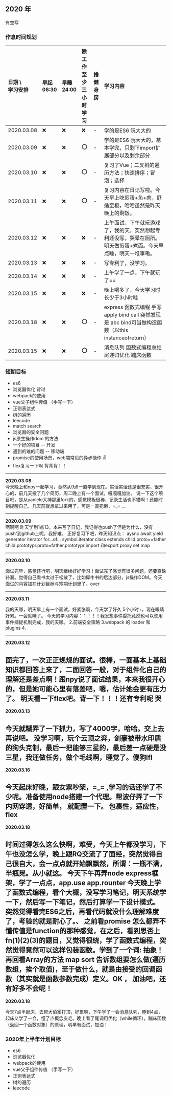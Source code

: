 ## 2020 年

有空写

### 作息时间规划

日期 \ <br/> 学习安排  | 早起 <br/> 06:30 | 早睡 <br/> 24:00    | 除工作至少 <br/> 三小时学习     | 撸健 <br/> 身房  | 学习内容
:-         | :-  | :-  | :-  | :-  | :-                 
2020.03.08 | :x: | :x: | :x: | -   | 学的是ES6 阮大大的
2020.03.09 | :x: | :x: | :o: | -   | 学的是ES6 阮大大的，基本学完，只剩下import扩展部分以及剩余部分
2020.03.10 | :x: | :x: | :o: | -   | 复习了Vue；二叉树的遍历方法；快速排序；冒泡；选择
2020.03.11 | :x: | :x: | :o: | -   | 复习内容在日记写啦。今天早上吃煎蛋+鱼+肉，舒适至极，哈哈虽然是昨天晚上的剩饭。
2020.03.12 | :x: | :x: | :x: | -   | 上午面试，下午就玩游戏了，我的天，突然想起专利还没写，哭晕在厕所。明天做煎蛋+煮面。今天早点睡，明天一堆事嘞。
2020.03.13 | :x: | :x: | :x: | -   | 写专利了，没学习。
2020.03.14 | :x: | :x: | :x: | -   | 上午学了一点，下午就玩了==
2020.03.15 | :x: | :x: | :x: | -   | 晚上喝多了，今天学习时长少于3小时哇
2020.03.18 | :x: | :x: | :o: | -   | express 函数式编程 手写apply bind call  突然发现是 abc  bind可当做构造函数（以this instanceofreturn） 
2020.03.15 | :x: | :x: | :o: | -   | 消息队列  函数式编程总结  尾递归优化 蹦床函数

### 短期目标
- es6
- 浏览器优化 背过
- webpack的使用
- vue父子组件传值 （手写一下）
- 正则表达式
- 树的遍历
- leecode
- match search
- 浏览器的安全问题
- js原生操作dom 的方法
- 一个好的项目 -- 开发
- 遇到的难的问题 -- 移动端
- promise的使用场景，web端常见的异步操作 :v:
- flex复习一下啊   背背背！！

--------------------
**2020.03.08**                                                                                      
今天晚上和npy一起学习，竟然从9点一直学到现在。实话实话还是很充实，很开心的，前几天投了几个简历，周二晚上有一个面试，嘎嘎嘎加油。
说一下这个项目吧，是从yanlele大神那里fork的，感觉模板很棒，记录生活也不错啊！还能时刻提醒自己，几天前就想拿过来用了，可是一直犯懒，=_= ...                                                                   

--------------------
**2020.03.09**                                                                                      
啊啊啊  昨天学到1点13，本来写了日记，我记得也push了但是为什么，没有push'到github上呢，我好难。
正好复习下吧，昨天知识点：
    aysnc await yield generator iterator for...of... symbol.iterator class extends child.proto==father    child.prototypr.proto=father.prototypr import 和export proxy set map  
    
--------------------
**2020.03.10**                                                                                      

面试完毕，感觉还行吧，明天继续好好学习！面试完了感觉有很多问题，还要查缺补漏。觉得自己看书太过于松散了，比如犀牛书的后边部分，js操作DOM。今天面试的内容加在计划目标与短期计划里了。over
    
--------------------
**2020.03.11**                                                                                      

我的天哪，明天早上有一个面试，好紧张啊，今天学了好久 5个小时+，现在眼睛好累。一会就睡了。
今天的学习内容：
1.！！！我发想事件委托竟然也可以使用事件捕捉机制完成，我的天哪。
2.前端安全策略
3.webpack 的 loader 和 plugins
4.
    
--------------------

**2020.03.12**                                                                                      

面完了，一次正正规规的面试。很棒，一面基本上基础知识都回答上来了，二面回答一般，对于组件化自己的理解还是差点啊！跟npy说了面试结果，本来我很开心的，但是她可能心里有落差吧，嗯，估计她会更有压力了。
明天看一下flex吧。背一下！！！还有专利呢 哭
--------------------

**2020.03.13**                                                                                      

今天就糊弄了一下抓力，写了4000字，哈哈。交上去再说吧。 没学习啊，玩个云顶之弈，剑豪被带水印盾的狗头克制，最后一把能够三星的，最后差一点硬是没三星，我还做任务，做个毛线啊，睡觉了。傻狗lfl
--------------------

**2020.03.16**                                                                                      

今天起床好晚，跟女票吵架，=_= ,学习的话还学了不少呢。准备使用node搭建一个代理。帮波仔弄了一下内网穿透，好简单， 就配置一下。
包裹性，适应性，flex 
--------------------

**2020.03.18**                                                                                      

时间过得怎么这么快啊，难受，今天上午都没学习，下午也没怎么学，晚上跟RQ交流了了面经，突然觉得自己很自大，会一点点就开始飘飘然，所谓：一瓶不满，半瓶晃。从小就这。
今天下午再弄node express框架，学了一点点，app.use  app.rounter
今天晚上学了函数式编程，看个大概，没写学习笔记，明天系统学一下，然后写一下笔记，然后打算学一下设计模式。
突然觉得看完ES6之后，再看代码就没什么理解难度了，考验的就是耐心了。、
之前看promise 怎么都弄不懂传值是function的那种感觉，在之后，看到思否上fn(1)(2)(3)的题目，又觉得很绕，学了函数式编程，突然觉得竟然可以这样包装函数。学到了一个词: 抽象！ 再回看Array的方法  map  sort 告诉数组要怎么做(遍历数组，挨个取值)，至于做什么，就是由接受的回调函数（其实就是函数参数完成）定义。OK ， 加油吧，还有好多不会呢！
--------------------

**2020.03.18**                                                                                      

今天7点半起床，去帮大伯家打顶，好累啊，下午学了一会消息队列，睡到4点，起床又学了一会，懂了点概念皮毛。晚上看了尾调用优化（while循环），蹦床函数（返回一个函数对象）的原理，明早有面试，加油！
    
    
### 2020年上半年计划目标
- es6
- 浏览器优化
- webpack的使用
- vue父子组件传值 （手写一下）
- 正则表达式
- 树的遍历
- leecode
